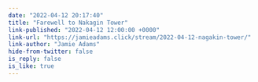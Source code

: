 ```yaml
---
date: "2022-04-12 20:17:40"
title: "Farewell to Nakagin Tower"
link-published: "2022-04-12 12:00:00 +0000"
link-url: "https://jamieadams.click/stream/2022-04-12-nagakin-tower/"
link-author: "Jamie Adams"
hide-from-twitter: false
is_reply: false
is_like: true
---
```


